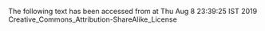 The following text has been accessed from at Thu Aug 8 23:39:25 IST 2019
Creative_Commons_Attribution-ShareAlike_License
